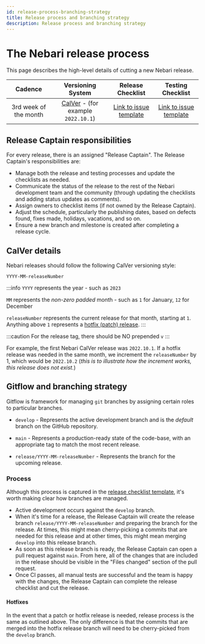 ```yaml
---
id: release-process-branching-strategy
title: Release process and branching strategy
description: Release process and branching strategy
---
```


# The Nebari release process

This page describes the high-level details of cutting a new Nebari release.

|        Cadence        |               Versioning System                |                                                                                    Release Checklist                                                                                     |                                                                                        Testing Checklist                                                                                         |
| :-------------------: | :--------------------------------------------: | :--------------------------------------------------------------------------------------------------------------------------------------------------------------------------------------: | :----------------------------------------------------------------------------------------------------------------------------------------------------------------------------------------------: |
| 3rd week of the month | [CalVer](#calver-details) - (for example `2022.10.1`) | [Link to issue template](https://github.com/nebari-dev/nebari/issues/new?assignees=&labels=type%3A+release+%F0%9F%8F%B7&template=release-checklist.md&title=%5BRELEASE%5D+%3Cversion%3E) | [Link to issue template](https://github.com/nebari-dev/nebari/issues/new?assignees=&labels=type%3A+release+%F0%9F%8F%B7&template=testing-checklist.md&title=Testing+checklist+for+%3Cversion%3E) |

## Release Captain responsibilities

For every release, there is an assigned "Release Captain". The Release Captain's responsibilities are:

- Manage both the release and testing processes and update the checklists as needed.
- Communicate the status of the release to the rest of the Nebari development team and the community (through updating the checklists and adding status updates as comments).
- Assign owners to checklist items (if not owned by the Release Captain).
- Adjust the schedule, particularly the publishing dates, based on defects found, fixes made, holidays, vacations, and so on.
- Ensure a new branch and milestone is created after completing a release cycle.

## CalVer details

Nebari releases should follow the following CalVer versioning style:

```
YYYY-MM-releaseNumber
```

:::info
`YYYY` represents the year - such as `2023`

`MM` represents the _non-zero padded_ month - such as `1` for January, `12` for December

`releaseNumber` represents the current release for that month, starting at `1`. Anything above `1` represents a [hotfix (patch) release](#hotfixes).
:::

:::caution
For the release tag, there should be NO prepended `v`
:::

For example, the first Nebari CalVer release was `2022.10.1`. If a hotfix release was needed in the same month, we increment the `releaseNumber` by 1, which would be `2022.10.2` (_this is to illustrate how the increment works, this release does not exist._)

## Gitflow and branching strategy

Gitflow is framework for managing `git` branches by assigning certain roles to particular branches.

- `develop` - Represents the active development branch and is the _default_ branch on the GitHub repository.

- `main` - Represents a production-ready state of the code-base, with an appropriate tag to match the most recent release.

- `release/YYYY-MM-releaseNumber` - Represents the branch for the upcoming release.

### Process

Although this process is captured in the [release checklist template](https://github.com/nebari-dev/nebari/issues/new?assignees=&labels=type%3A+release+%F0%9F%8F%B7&template=release-checklist.md&title=%5BRELEASE%5D+%3Cversion%3E), it's worth making clear how branches are managed.

- Active development occurs against the `develop` branch.
- When it's time for a release, the Release Captain will create the release branch `release/YYYY-MM-releaseNumber` and preparing the branch for the release. At times, this might mean cherry-picking a commits that are needed for this release and at other times, this might mean merging `develop` into this release branch.
- As soon as this release branch is ready, the Release Captain can open a pull request against `main`. From here, all of the changes that are included in the release should be visible in the "Files changed" section of the pull request.
- Once CI passes, all manual tests are successful and the team is happy with the changes, the Release Captain can complete the release checklist and cut the release.

#### Hotfixes

In the event that a patch or hotfix release is needed, release process is the same as outlined above. The only difference is that the commits that are merged into the hotfix release branch will need to be cherry-picked from the `develop` branch.
